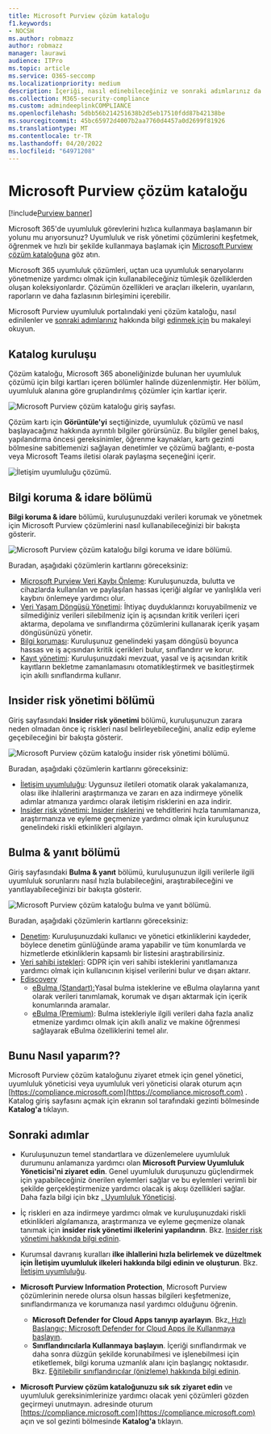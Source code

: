 ```yaml
---
title: Microsoft Purview çözüm kataloğu
f1.keywords:
- NOCSH
ms.author: robmazz
author: robmazz
manager: laurawi
audience: ITPro
ms.topic: article
ms.service: O365-seccomp
ms.localizationpriority: medium
description: İçeriği, nasıl edinebileceğiniz ve sonraki adımlarınız da dahil olmak üzere Microsoft Purview çözüm kataloğu hakkında bilgi edinin.
ms.collection: M365-security-compliance
ms.custom: admindeeplinkCOMPLIANCE
ms.openlocfilehash: 5dbb56b214251638b2d5eb17510fdd87b42138be
ms.sourcegitcommit: 45bc65972d4007b2aa7760d4457a0d2699f81926
ms.translationtype: MT
ms.contentlocale: tr-TR
ms.lasthandoff: 04/20/2022
ms.locfileid: "64971208"
---
```

# <a name="microsoft-purview-solution-catalog"></a>Microsoft Purview çözüm kataloğu

[!include[Purview banner](../includes/purview-rebrand-banner.md)]

Microsoft 365'de uyumluluk görevlerini hızlıca kullanmaya başlamanın bir yolunu mu arıyorsunuz? Uyumluluk ve risk yönetimi çözümlerini keşfetmek, öğrenmek ve hızlı bir şekilde kullanmaya başlamak için [Microsoft Purview çözüm kataloğuna](https://compliance.microsoft.com/solutioncatalog) göz atın.

Microsoft 365 uyumluluk çözümleri, uçtan uca uyumluluk senaryolarını yönetmenize yardımcı olmak için kullanabileceğiniz tümleşik özelliklerden oluşan koleksiyonlardır. Çözümün özellikleri ve araçları ilkelerin, uyarıların, raporların ve daha fazlasının birleşimini içerebilir.

Microsoft Purview uyumluluk portalındaki yeni çözüm kataloğu, nasıl edinilenler ve [sonraki adımlarınız](#next-steps) hakkında bilgi [edinmek için](#how-do-i-get-this) bu makaleyi okuyun.

## <a name="catalog-organization"></a>Katalog kuruluşu

Çözüm kataloğu, Microsoft 365 aboneliğinizde bulunan her uyumluluk çözümü için bilgi kartları içeren bölümler halinde düzenlenmiştir. Her bölüm, uyumluluk alanına göre gruplandırılmış çözümler için kartlar içerir.

![Microsoft Purview çözüm kataloğu giriş sayfası.](../media/m365-solution-catalog-home.png)

Çözüm kartı için **Görüntüle'yi** seçtiğinizde, uyumluluk çözümü ve nasıl başlayacağınız hakkında ayrıntılı bilgiler görürsünüz. Bu bilgiler genel bakış, yapılandırma öncesi gereksinimler, öğrenme kaynakları, kartı gezinti bölmesine sabitlemenizi sağlayan denetimler ve çözümü bağlantı, e-posta veya Microsoft Teams iletisi olarak paylaşma seçeneğini içerir.

![İletişim uyumluluğu çözümü.](../media/m365-solution-catalog-communication-compliance.png)

## <a name="information-protection--governance-section"></a>Bilgi koruma & idare bölümü

**Bilgi koruma & idare** bölümü, kuruluşunuzdaki verileri korumak ve yönetmek için Microsoft Purview çözümlerini nasıl kullanabileceğinizi bir bakışta gösterir.

![Microsoft Purview çözüm kataloğu bilgi koruma ve idare bölümü.](../media/m365-solution-catalog-information-protection-governance.png)

Buradan, aşağıdaki çözümlerin kartlarını göreceksiniz:

- [Microsoft Purview Veri Kaybı Önleme](dlp-learn-about-dlp.md): Kuruluşunuzda, bulutta ve cihazlarda kullanılan ve paylaşılan hassas içeriği algılar ve yanlışlıkla veri kaybını önlemeye yardımcı olur.
- [Veri Yaşam Döngüsü Yönetimi](manage-data-governance.md): İhtiyaç duyduklarınızı koruyabilmeniz ve silmediğiniz verileri silebilmeniz için iş açısından kritik verileri içeri aktarma, depolama ve sınıflandırma çözümlerini kullanarak içerik yaşam döngüsünüzü yönetir.
- [Bilgi koruması](information-protection.md): Kuruluşunuz genelindeki yaşam döngüsü boyunca hassas ve iş açısından kritik içerikleri bulur, sınıflandırır ve korur.
- [Kayıt yönetimi](records-management.md): Kuruluşunuzdaki mevzuat, yasal ve iş açısından kritik kayıtların bekletme zamanlamasını otomatikleştirmek ve basitleştirmek için akıllı sınıflandırma kullanır.

## <a name="insider-risk-management-section"></a>Insider risk yönetimi bölümü

Giriş sayfasındaki **Insider risk yönetimi** bölümü, kuruluşunuzun zarara neden olmadan önce iç riskleri nasıl belirleyebileceğini, analiz edip eyleme geçebileceğini bir bakışta gösterir.

![Microsoft Purview çözüm kataloğu insider risk yönetimi bölümü.](../media/m365-solution-catalog-insider-risk-management.png)

Buradan, aşağıdaki çözümlerin kartlarını göreceksiniz:

- [İletişim uyumluluğu](communication-compliance.md): Uygunsuz iletileri otomatik olarak yakalamanıza, olası ilke ihlallerini araştırmanıza ve zararı en aza indirmeye yönelik adımlar atmanıza yardımcı olarak iletişim risklerini en aza indirir.
- [Insider risk yönetimi: Insider risklerini](insider-risk-management.md) ve tehditlerini hızla tanımlamanıza, araştırmanıza ve eyleme geçmenize yardımcı olmak için kuruluşunuz genelindeki riskli etkinlikleri algılayın.

## <a name="discovery--response-section"></a>Bulma & yanıt bölümü

Giriş sayfasındaki **Bulma & yanıt** bölümü, kuruluşunuzun ilgili verilerle ilgili uyumluluk sorunlarını nasıl hızla bulabileceğini, araştırabileceğini ve yanıtlayabileceğinizi bir bakışta gösterir.

![Microsoft Purview çözüm kataloğu bulma ve yanıt bölümü.](../media/m365-solution-catalog-discovery-response.png)

Buradan, aşağıdaki çözümlerin kartlarını göreceksiniz:

- [Denetim](search-the-audit-log-in-security-and-compliance.md): Kuruluşunuzdaki kullanıcı ve yönetici etkinliklerini kaydeder, böylece denetim günlüğünde arama yapabilir ve tüm konumlarda ve hizmetlerde etkinliklerin kapsamlı bir listesini araştırabilirsiniz.
- [Veri sahibi istekleri](/compliance/regulatory/gdpr-manage-gdpr-data-subject-requests-with-the-dsr-case-tool): GDPR için veri sahibi isteklerini yanıtlamanıza yardımcı olmak için kullanıcının kişisel verilerini bulur ve dışarı aktarır.
- [Ediscovery](manage-legal-investigations.md)
    - [eBulma (Standart):](./get-started-core-ediscovery.md)Yasal bulma isteklerine ve eBulma olaylarına yanıt olarak verileri tanımlamak, korumak ve dışarı aktarmak için içerik konumlarında aramalar.
    - [eBulma (Premium)](overview-ediscovery-20.md): Bulma istekleriyle ilgili verileri daha fazla analiz etmenize yardımcı olmak için akıllı analiz ve makine öğrenmesi sağlayarak eBulma özelliklerini temel alır.

## <a name="how-do-i-get-this"></a>Bunu Nasıl yaparım??

Microsoft Purview çözüm kataloğunu ziyaret etmek için genel yönetici, uyumluluk yöneticisi veya uyumluluk veri yöneticisi olarak oturum açın [https://compliance.microsoft.com](https://compliance.microsoft.com) . Katalog giriş sayfasını açmak için ekranın sol tarafındaki gezinti bölmesinde **Katalog'a** tıklayın.

## <a name="next-steps"></a>Sonraki adımlar

- Kuruluşunuzun temel standartlara ve düzenlemelere uyumluluk durumunu anlamanıza yardımcı olan **Microsoft Purview Uyumluluk Yöneticisi'ni ziyaret edin**. Genel uyumluluk duruşunuzu güçlendirmek için yapabileceğiniz önerilen eylemleri sağlar ve bu eylemleri verimli bir şekilde gerçekleştirmenize yardımcı olacak iş akışı özellikleri sağlar. Daha fazla bilgi için bkz [. Uyumluluk Yöneticisi](compliance-manager.md).

- İç riskleri en aza indirmeye yardımcı olmak ve kuruluşunuzdaki riskli etkinlikleri algılamanıza, araştırmanıza ve eyleme geçmenize olanak tanımak için **insider risk yönetimi ilkelerini yapılandırın**. Bkz. [Insider risk yönetimi hakkında bilgi edinin](insider-risk-management.md).

- Kurumsal davranış kuralları **ilke ihlallerini hızla belirlemek ve düzeltmek için İletişim uyumluluk ilkeleri hakkında bilgi edinin ve oluşturun**. Bkz. [İletişim uyumluluğu](communication-compliance.md).

- **Microsoft Purview Information Protection**, Microsoft Purview çözümlerinin nerede olursa olsun hassas bilgileri keşfetmenize, sınıflandırmanıza ve korumanıza nasıl yardımcı olduğunu öğrenin.
    - **Microsoft Defender for Cloud Apps tanıyıp ayarlayın**. Bkz[. Hızlı Başlangıç: Microsoft Defender for Cloud Apps ile Kullanmaya başlayın](/cloud-app-security/getting-started-with-cloud-app-security).
    - **Sınıflandırıcılarla Kullanmaya başlayın**. İçeriği sınıflandırmak ve daha sonra düzgün şekilde korunabilmesi ve işlenebilmesi için etiketlemek, bilgi koruma uzmanlık alanı için başlangıç noktasıdır. Bkz. [Eğitilebilir sınıflandırıcılar (önizleme) hakkında bilgi edinin](classifier-learn-about.md).

- **Microsoft Purview çözüm kataloğunuzu sık sık ziyaret edin** ve uyumluluk gereksinimlerinize yardımcı olacak yeni çözümleri gözden geçirmeyi unutmayın. adresinde oturum [https://compliance.microsoft.com](https://compliance.microsoft.com) açın ve sol gezinti bölmesinde **Katalog'a** tıklayın.
